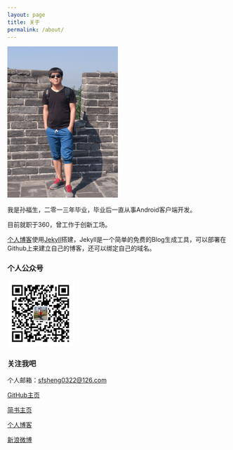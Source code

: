 ```yaml
---
layout: page
title: 关于
permalink: /about/
---
```


<img src="/assets/about_me.png" style="width: 50%;">

我是孙福生，二零一三年毕业，毕业后一直从事Android客户端开发。

目前就职于360，曾工作于创新工场。

[个人博客](http://sunfusheng.com/)使用[Jekyll](http://jekyll.bootcss.com/)搭建，Jekyll是一个简单的免费的Blog生成工具，可以部署在Github上来建立自己的博客，还可以绑定自己的域名。


### 个人公众号

<img src="/assets/icon1/微信公众号15.jpg" style="width: 30%;">


### 关注我吧

个人邮箱：sfsheng0322@126.com

[GitHub主页](https://github.com/sfsheng0322)

[简书主页](http://www.jianshu.com/users/88509e7e2ed1/latest_articles)

[个人博客](http://sunfusheng.com/)

[新浪微博](http://weibo.com/u/3852192525)
